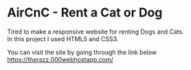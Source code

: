
# AirCnC - Rent a Cat or Dog

Tired to make a responsive website for renting Dogs and Cats.   
In this project I used HTML5 and CSS3.   

You can visit the site by going through the link below   
https://therazz.000webhostapp.com/
 

